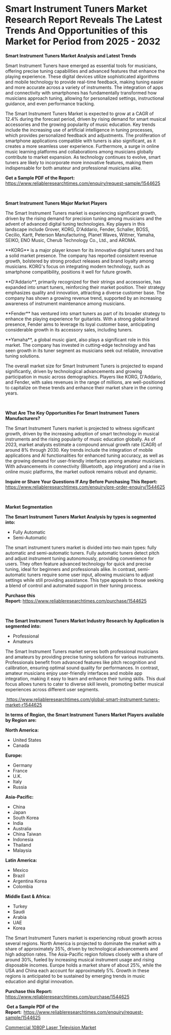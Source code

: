 <p><h1>Smart Instrument Tuners Market Research Report Reveals The Latest Trends And Opportunities of this Market for Period from 2025 - 2032</h1></p><p><strong>Smart Instrument Tuners Market Analysis and Latest Trends</strong></p>
<p><p>Smart Instrument Tuners have emerged as essential tools for musicians, offering precise tuning capabilities and advanced features that enhance the playing experience. These digital devices utilize sophisticated algorithms and mobile technology to provide real-time feedback, making tuning easier and more accurate across a variety of instruments. The integration of apps and connectivity with smartphones has fundamentally transformed how musicians approach tuning, allowing for personalized settings, instructional guidance, and even performance tracking.</p><p>The Smart Instrument Tuners Market is expected to grow at a CAGR of 12.4% during the forecast period, driven by rising demand for smart musical accessories and the growing popularity of music education. Key trends include the increasing use of artificial intelligence in tuning processes, which provides personalized feedback and adjustments. The proliferation of smartphone applications compatible with tuners is also significant, as it creates a more seamless user experience. Furthermore, a surge in online music learning platforms and collaborations among musicians globally contribute to market expansion. As technology continues to evolve, smart tuners are likely to incorporate more innovative features, making them indispensable for both amateur and professional musicians alike.</p></p>
<p><strong>Get a Sample PDF of the Report:&nbsp;</strong> <a href="https://www.reliableresearchtimes.com/enquiry/request-sample/1544625?utm_campaign=2315&utm_medium=2&utm_source=Github&utm_content=ia&utm_term=09022025&utm_id=smart-instrument-tuners">https://www.reliableresearchtimes.com/enquiry/request-sample/1544625</a></p>
<p>&nbsp;</p>
<p><strong>Smart Instrument Tuners Major Market Players</strong></p>
<p><p>The Smart Instrument Tuners market is experiencing significant growth, driven by the rising demand for precision tuning among musicians and the advent of advanced digital tuning technologies. Key players in this landscape include Grover, KORG, D'Addario, Fender, Schaller, BOSS, Cecilio, Kartt, Peterson Manufacturing, Planet Waves, Wittner, Yamaha, SEIKO, ENO Music, Cherub Technology Co., Ltd., and AROMA.</p><p>**KORG** is a major player known for its innovative digital tuners and has a solid market presence. The company has reported consistent revenue growth, bolstered by strong product releases and brand loyalty among musicians. KORG's focus on integrating modern technology, such as smartphone compatibility, positions it well for future growth.</p><p>**D'Addario**, primarily recognized for their strings and accessories, has expanded into smart tuners, reinforcing their market position. Their strategy emphasizes quality and innovation, attracting a diverse customer base. The company has shown a growing revenue trend, supported by an increasing awareness of instrument maintenance among musicians.</p><p>**Fender** has ventured into smart tuners as part of its broader strategy to enhance the playing experience for guitarists. With a strong global brand presence, Fender aims to leverage its loyal customer base, anticipating considerable growth in its accessory sales, including tuners.</p><p>**Yamaha**, a global music giant, also plays a significant role in this market. The company has invested in cutting-edge technology and has seen growth in its tuner segment as musicians seek out reliable, innovative tuning solutions. </p><p>The overall market size for Smart Instrument Tuners is projected to expand significantly, driven by technological advancements and growing participation in music across demographics. Players like KORG, D'Addario, and Fender, with sales revenues in the range of millions, are well-positioned to capitalize on these trends and enhance their market share in the coming years.</p></p>
<p>&nbsp;</p>
<p><strong>What Are The Key Opportunities For Smart Instrument Tuners Manufacturers?</strong></p>
<p><p>The Smart Instrument Tuners market is projected to witness significant growth, driven by the increasing adoption of smart technology in musical instruments and the rising popularity of music education globally. As of 2023, market analysts estimate a compound annual growth rate (CAGR) of around 8% through 2030. Key trends include the integration of mobile applications and AI functionalities for enhanced tuning accuracy, as well as the growing demand for user-friendly interfaces among amateur musicians. With advancements in connectivity (Bluetooth, app integration) and a rise in online music platforms, the market outlook remains robust and dynamic.</p></p>
<p><strong>Inquire or Share Your Questions If Any Before Purchasing This Report:</strong> <a href="https://www.reliableresearchtimes.com/enquiry/pre-order-enquiry/1544625?utm_campaign=2315&utm_medium=2&utm_source=Github&utm_content=ia&utm_term=09022025&utm_id=smart-instrument-tuners">https://www.reliableresearchtimes.com/enquiry/pre-order-enquiry/1544625</a></p>
<p>&nbsp;</p>
<p><strong>Market Segmentation</strong></p>
<p><strong>The Smart Instrument Tuners Market Analysis by types is segmented into:</strong></p>
<p><ul><li>Fully Automatic</li><li>Semi-Automatic</li></ul></p>
<p><p>The smart instrument tuners market is divided into two main types: fully automatic and semi-automatic tuners. Fully automatic tuners detect pitch and adjust instrument tuning autonomously, providing convenience for users. They often feature advanced technology for quick and precise tuning, ideal for beginners and professionals alike. In contrast, semi-automatic tuners require some user input, allowing musicians to adjust settings while still providing assistance. This type appeals to those seeking a blend of control and automated support in their tuning process.</p></p>
<p><strong>Purchase this Report:&nbsp;</strong><a href="https://www.reliableresearchtimes.com/purchase/1544625?utm_campaign=2315&utm_medium=2&utm_source=Github&utm_content=ia&utm_term=09022025&utm_id=smart-instrument-tuners">https://www.reliableresearchtimes.com/purchase/1544625</a></p>
<p>&nbsp;</p>
<p><strong>The Smart Instrument Tuners Market Industry Research by Application is segmented into:</strong></p>
<p><ul><li>Professional</li><li>Amateurs</li></ul></p>
<p><p>The Smart Instrument Tuners market serves both professional musicians and amateurs by providing precise tuning solutions for various instruments. Professionals benefit from advanced features like pitch recognition and calibration, ensuring optimal sound quality for performances. In contrast, amateur musicians enjoy user-friendly interfaces and mobile app integration, making it easy to learn and enhance their tuning skills. This dual focus allows tuners to cater to diverse skill levels, promoting better musical experiences across different user segments.</p></p>
<p><a href="https://www.reliableresearchtimes.com/global-smart-instrument-tuners-market-r1544625?utm_campaign=2315&utm_medium=2&utm_source=Github&utm_content=ia&utm_term=09022025&utm_id=smart-instrument-tuners">&nbsp;https://www.reliableresearchtimes.com/global-smart-instrument-tuners-market-r1544625</a></p>
<p><strong>In terms of Region, the Smart Instrument Tuners Market Players available by Region are:</strong></p>
<p>
    <p> <strong> North America: </strong>
        <ul>
            <li>United States</li>
            <li>Canada</li>
        </ul>
        </p> 
    <p> <strong> Europe: </strong>
        <ul>
            <li>Germany</li>
            <li>France</li>
            <li>U.K.</li>
            <li>Italy</li>
            <li>Russia</li>
        </ul>
        </p> 
    <p> <strong> Asia-Pacific: </strong>
        <ul>
            <li>China</li>
            <li>Japan</li>
            <li>South Korea</li>
            <li>India</li>
            <li>Australia</li>
            <li>China Taiwan</li>
            <li>Indonesia</li>
            <li>Thailand</li>
            <li>Malaysia</li>
        </ul>
        </p> 
    <p> <strong> Latin America: </strong>
        <ul>
            <li>Mexico</li>
            <li>Brazil</li>
            <li>Argentina Korea</li>
            <li>Colombia</li>
        </ul>
        </p> 
    <p> <strong> Middle East & Africa: </strong>
        <ul>
            <li>Turkey</li>
            <li>Saudi</li>
            <li>Arabia</li>
            <li>UAE</li>
            <li>Korea</li>
        </ul>
    </p>
    </p>
<p><p>The Smart Instrument Tuners market is experiencing robust growth across several regions. North America is projected to dominate the market with a share of approximately 35%, driven by technological advancements and high adoption rates. The Asia-Pacific region follows closely with a share of around 30%, fueled by increasing musical instrument usage and rising disposable incomes. Europe holds a market share of about 25%, while the USA and China each account for approximately 5%. Growth in these regions is anticipated to be sustained by emerging trends in music education and digital innovation.</p></p>
<p><strong>Purchase this Report: </strong><a href="https://www.reliableresearchtimes.com/purchase/1544625?utm_campaign=2315&utm_medium=2&utm_source=Github&utm_content=ia&utm_term=09022025&utm_id=smart-instrument-tuners">https://www.reliableresearchtimes.com/purchase/1544625</a></p>
<p>&nbsp;<strong>Get a Sample PDF of the Report:&nbsp;&nbsp;</strong><a href="https://www.reliableresearchtimes.com/enquiry/request-sample/1544625?utm_campaign=2315&utm_medium=2&utm_source=Github&utm_content=ia&utm_term=09022025&utm_id=smart-instrument-tuners">https://www.reliableresearchtimes.com/enquiry/request-sample/1544625</a></p>
<p><strong></strong></p>
<p><p><a href="https://github.com/donnettaletizia/Market-Research-Report-List-1/blob/main/commercial-1080p-laser-television-market.md?utm_campaign=2315&utm_medium=2&utm_source=Github&utm_content=ia&utm_term=09022025&utm_id=smart-instrument-tuners">Commercial 1080P Laser Television Market</a></p></p>